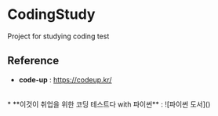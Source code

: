 # CodingStudy
 Project for studying coding test

## Reference 
 * **code-up** : <https://codeup.kr/>
 <br>
 * **이것이 취업을 위한 코딩 테스트다 with 파이썬** : ![파이썬 도서]()
